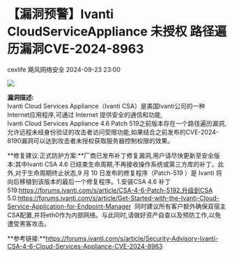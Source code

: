 #  【漏洞预警】Ivanti CloudServiceAppliance 未授权 路径遍历漏洞CVE-2024-8963   
cexlife  飓风网络安全   2024-09-23 23:00  
  
![](https://mmbiz.qpic.cn/mmbiz_png/ibhQpAia4xu01ibN3xQ9spNSPM90TQtTEvcQ7Woy4o9ssQTuyznOCDjkRYoX3fzcFJ4KVK6VjdUe0kVPsZwBT71SQ/640?wx_fmt=png&from=appmsg "")  
  
**漏洞描述:**  
Ivanti Cloud Services Appliance（Ivanti CSA）是美国Ivanti公司的一种Internet应用程序,可通过 Internet 提供安全的通信和功能,  
Ivanti Cloud Services Appliance 4.6 Patch 519之前版本存在一个路径遍历漏洞,允许远程未经身份验证的攻击者访问受限功能,如果结合之前发布的CVE-2024-8190漏洞可以达到攻击者未授权获取服务器控制权限的效果。  
  
  
**修复建议:正式防护方案:**厂商已发布补丁修复漏洞,用户请尽快更新至安全版本:其中Ivanti CSA 4.6 已结束生命周期,不再接收操作系统或第三方库的补丁。此外,对于生命周期终止状态,9 月 10 日发布的修复程序（Patch-519 ）是 Ivanti 将向后移植到该版本的最后一个修复程序。1.安装CSA 4.6 补丁519:https://forums.ivanti.com/s/article/CSA-4-6-Patch-5192.升级到CSA 5.0:https://forums.ivanti.com/s/article/Get-Started-with-the-Ivanti-Cloud-Service-Application-for-Endpoint-Manager  同时建议所有客户额外确保双宿主CSA配置,并将eth0作为内部网络。与此同时,请做好资产自查以及预防工作,以免遭受黑客攻击。  
  
**参考链接:**https://forums.ivanti.com/s/article/Security-Advisory-Ivanti-CSA-4-6-Cloud-Services-Appliance-CVE-2024-8963  
  
